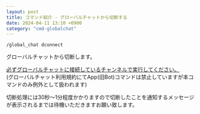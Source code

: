 ```yaml
---
layout: post
title: コマンド紹介 - グローバルチャットから切断する
date: 2024-04-11 13:10 +0900
category: "cmd-globalchat"
---
```


`/global_chat dconnect`

グローバルチャットから切断します。

<u>必ずグローバルチャットに接続しているチャンネルで実行してください。</u><br>(グローバルチャット利用規約にてApp(旧Bot)コマンドは禁止していますが本コマンドのみ例外として扱われます)

切断処理には30秒〜1分程度かかりますので切断したことを通知するメッセージが表示されるまでは待機いただきますお願い致します。
